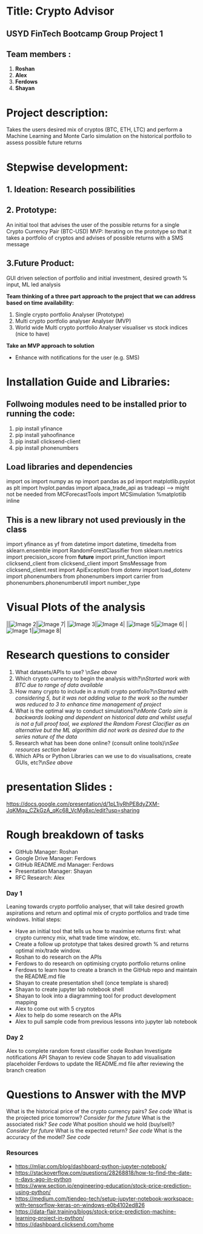 # Title: Crypto Advisor
## **USYD FinTech Bootcamp Group Project 1**

## **Team members :**

1. **Roshan** 
2. **Alex**
3. **Ferdows** 
4. **Shayan**

# Project description:
Takes the users desired mix of cryptos (BTC, ETH, LTC) and perform a Machine Learning and Monte Carlo simulation on the historical portfolio to assess possible future returns
# Stepwise development:
## 1. Ideation: Research possibilities
## 2. Prototype:
An initial tool that advises the user of the possible returns for a single Crypto Currency Pair (BTC-USD)
MVP: Iterating on the prototype so that it takes a portfolio of cryptos and advises of possible returns with a SMS message
## 3.Future Product: 
GUI driven selection of portfolio and initial investment, desired growth % input, ML led analysis

**Team thinking of a three part approach to the project that we can address based on time availability:**
1. Single crypto portfolio Analyser (Prototype)
2. Multi crypto portfolio analyser Analyser (MVP)
3. World wide Multi crypto portfolio Analyser visualiser vs stock indices (nice to have)

**Take an MVP approach to solution**

- Enhance with notifications for the user (e.g. SMS)

# Installation Guide and Libraries:
## Follwoing modules need to be installed prior to running the code: 
1. pip install yfinance
2. pip install yahoofinance
3. pip install clicksend-client
4. pip install phonenumbers
## Load libraries and dependencies
import os
import numpy as np
import pandas as pd
import matplotlib.pyplot as plt
import hvplot.pandas
import alpaca_trade_api as tradeapi --> might not be needed
from MCForecastTools import MCSimulation
%matplotlib inline
## This is a new library not used previously in the class
import yfinance as yf
from datetime import datetime, timedelta
from sklearn.ensemble import RandomForestClassifier
from sklearn.metrics import precision_score
from __future__ import print_function
import clicksend_client
from clicksend_client import SmsMessage
from clicksend_client.rest import ApiException
from dotenv import load_dotenv
import phonenumbers
from phonenumbers import carrier
from phonenumbers.phonenumberutil import number_type

# Visual Plots of the analysis 

||![Image 2](images/image2.png)|![Image 7](images/image7.png)|
|![Image 3](images/image3.png)|![Image 4](images/image4.png)|
|![Image 5](images/image5.png)|![Image 6](images/image6.png)|
|![Image 1](images/image1.png)|![Image 8](images/image8.png)|

# Research questions to consider
1. What datasets/APIs to use? \n*See above*
2. Which crypto currency to begin the analysis with?\n*Started work with BTC due to range of data available*
3. How many crypto to include in a multi crypto portfolio?\n*Started with considering 5, but it was not adding value to the work so the number was reduced to 3 to enhance time management of project*
4. What is the optimal way to conduct simulations?\n*Monte Carlo sim is backwards looking and dependent on historical data and whilst useful is not a full proof tool, we explored the Random Forest Clacifier as an alternative but the ML algorithim did not work as desired due to the series nature of the data*
5. Research what has been done online? (consult online tools)\n*See resources section below*
6. Which APIs or Python Libraries can we use to do visualisations, create GUIs, etc?\n*See above*


# presentation Slides : 

https://docs.google.com/presentation/d/1pL1iyRhPE8dyZXM-JqKMqu_CZkGzA_qKc68_VcMg8xc/edit?usp=sharing


# Rough breakdown of tasks

- GitHub Manager: Roshan
- Google Drive Manager: Ferdows
- GitHub README.md Manager: Ferdows
- Presentation Manager: Shayan
- RFC Research: Alex

### Day 1
Leaning towards crypto portfolio analyser, that will take desired growth aspirations and return and optimal mix of crypto portfolios and trade time windows.
Initial steps:
- Have an initial tool that tells us how to maximise returns first: what crypto currency mix, what trade time window, etc.
- Create a follow up prototype that takes desired growth % and returns optimal mix/trade window.
- Roshan to do research on the APIs
- Ferdows to do research on optimising crypto portfolio returns online
- Ferdows to learn how to create a branch in the GitHub repo and maintain the README.md file
- Shayan to create presentation shell (once template is shared)
- Shayan to create jupyter lab notebook shell
- Shayan to look into a diagramming tool for product development mapping
- Alex to come out with 5 cryptos
- Alex to help do some research on the APIs
- Alex to pull sample code from previous lessons into jupyter lab notebook

### Day 2
Alex to complete random forest classifier code
Roshan Investigate notifications API
Shayan to review code
Shayan to add visualisation placeholder
Ferdows to update the README.md file after reviewing the branch creation


# Questions to Answer with the MVP
What is the historical price of the crypto currency pairs? *See code*
What is the projected price tomorrow? *Consider for the future*
What is the associated risk? *See code*
What position should we hold (buy/sell)? *Consider for future*
What is the expected return? *See code*
What is the accuracy of the model? *See code*

### Resources
- https://mljar.com/blog/dashboard-python-jupyter-notebook/
- https://stackoverflow.com/questions/28268818/how-to-find-the-date-n-days-ago-in-python
- https://www.section.io/engineering-education/stock-price-prediction-using-python/
- https://medium.com/tiendeo-tech/setup-jupyter-notebook-workspace-with-tensorflow-keras-on-windows-e0b4102ed826
- https://data-flair.training/blogs/stock-price-prediction-machine-learning-project-in-python/
- https://dashboard.clicksend.com/home
